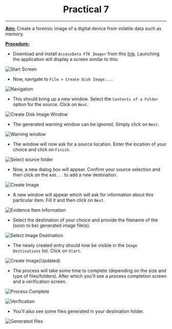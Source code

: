 # <center>Practical 7</center>
---
**<u>Aim:</u>** Create a forensic image of a digital device from volatile data such as memory.


**<u>Procedure:</u>**
+  Download and install `AccessData FTK Imager` from this [link](https://accessdata.com/product-download-page). Launching the application will display a screen similar to this:

![Start Screen](../../screenshots/Practical%207/screenshot-1.png)


+ Now, navigate to `File > Create Disk Image...`.

![Navigation](../../screenshots/Practical%207/screenshot-2.png)


+ This should bring up a new window. Select the `Contents of a Folder` option for the source. Click on `Next`.

![`Create Disk Image` Window](../../screenshots/Practical%207/screenshot-3.png)


+ The generated warning window can be ignored. Simply click on `Next`.

![Warning window](../../screenshots/Practical%207/screenshot-4.png)


+ The window will now ask for a source location. Enter the location of your choice and click on `Finish`.

![Select source folder](../../screenshots/Practical%207/screenshot-5.png)


+ Now, a new dialog box will appear. Confirm your source selection and then click on the `Add...` to add a new destination.

![Create Image](../../screenshots/Practical%207/screenshot-6.png)


+ A new window will appear which will ask for information about this particular item. Fill it and then click on `Next`.

![Evidence Item Information](../../screenshots/Practical%207/screenshot-7.png)


+ Select the destination of your choice and provide the filename of the (soon to be) generated image file(s).

![Select Image Destination](../../screenshots/Practical%207/screenshot-8.png)


+ The newly created entry should now be visible in the `Image Destinations` list. Click on `Start`.

![Create Image(Updated)](../../screenshots/Practical%207/screenshot-9.png)


+ The process will take some time to complete (depending on the size and type of files/folders). After which you'll see a process completion screen and a verification screen.

![Process Complete](../../screenshots/Practical%207/screenshot-11.png)

![Verification](../../screenshots/Practical%207/screenshot-10.png)

+ You'll also see some files generated in your destination folder.

![Generated files](../../screenshots/Practical%207/screenshot-12.png)